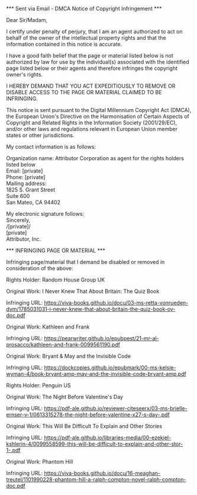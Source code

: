 *** Sent via Email - DMCA Notice of Copyright Infringement ***  

Dear Sir/Madam,  

I certify under penalty of perjury, that I am an agent authorized to act on behalf of the owner of the intellectual property rights and that the information contained in this notice is accurate.  

I have a good faith belief that the page or material listed below is not authorized by law for use by the individual(s) associated with the identified page listed below or their agents and therefore infringes the copyright owner's rights.  

I HEREBY DEMAND THAT YOU ACT EXPEDITIOUSLY TO REMOVE OR DISABLE ACCESS TO THE PAGE OR MATERIAL CLAIMED TO BE INFRINGING.

This notice is sent pursuant to the Digital Millennium Copyright Act (DMCA), the European Union's Directive on the Harmonisation of Certain Aspects of Copyright and Related Rights in the Information Society (2001/29/EC), and/or other laws and regulations relevant in European Union member states or other jurisdictions.  

My contact information is as follows:  

Organization name: Attributor Corporation as agent for the rights holders listed below  
Email: [private]  
Phone: [private]  
Mailing address:  
1825 S. Grant Street  
Suite 600  
San Mateo, CA 94402  

My electronic signature follows:  
Sincerely,  
/[private]/  
[private]  
Attributor, Inc.  

*** INFRINGING PAGE OR MATERIAL ***  

Infringing page/material that I demand be disabled or removed in consideration of the above:

Rights Holder: Random House Group UK

Original Work: I Never Knew That About Britain: The Quiz Book

Infringing URL: https://viva-books.github.io/docu/03-ms-retta-vonrueden-dvm/1785031031-i-never-knew-that-about-britain-the-quiz-book-ov-doc.pdf

Original Work: Kathleen and Frank

Infringing URL: https://pearwriter.github.io/epubpest/21-mr-al-prosacco/kathleen-and-frank-0099561190.pdf

Original Work: Bryant & May and the Invisible Code

Infringing URL: https://dockcopies.github.io/epubmark/00-ms-kelsie-wyman-4/book-bryant-amp-may-and-the-invisible-code-bryant-amp.pdf

Rights Holder: Penguin US

Original Work: The Night Before Valentine's Day

Infringing URL: https://pdf-ale.github.io/reviewer-citeseerx/03-ms-brielle-ernser-v-1/0613315278-the-night-before-valentine-x27-s-day-.pdf

Original Work: This Will Be Difficult To Explain and Other Stories

Infringing URL: https://pdf-ale.github.io/libraries-media/00-ezekiel-kshlerin-4/0099558599-this-will-be-difficult-to-explain-and-other-stor-1-.pdf

Original Work: Phantom Hill

Infringing URL: https://viva-books.github.io/docu/16-meaghan-treutel/1101990228-phantom-hill-a-ralph-compton-novel-ralph-compton-doc.pdf

